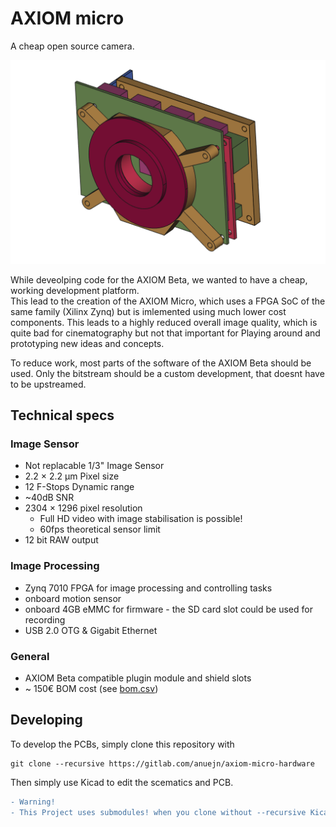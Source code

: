 # AXIOM micro
A cheap open source camera.

![a preview of the cad model](assets/pcbstack_preview.png)

While deveolping code for the AXIOM Beta, we wanted to have a cheap, working development
platform.   
This lead to the creation of the AXIOM Micro, which
uses a FPGA SoC of the same family (Xilinx Zynq) but is imlemented using much lower
cost components. This leads to a highly reduced overall image quality, which is quite
bad for cinematography but not that important for Playing around and prototyping new ideas and concepts.

To reduce work, most parts of the software of the AXIOM Beta should be used. Only the bitstream
should be a custom development, that doesnt have to be upstreamed.

## Technical specs

### Image Sensor
* Not replacable 1/3" Image Sensor
* 2.2 × 2.2 µm Pixel size
* 12 F-Stops Dynamic range
* ~40dB SNR
* 2304 × 1296 pixel resolution
    * Full HD video with image stabilisation is possible!
    * 60fps theoretical sensor limit
* 12 bit RAW output

### Image Processing
* Zynq 7010 FPGA for image processing and controlling tasks
* onboard motion sensor
* onboard 4GB eMMC for firmware - the SD card slot could be used for recording
* USB 2.0 OTG & Gigabit Ethernet

### General
* AXIOM Beta compatible plugin module and shield slots
* ~ 150€ BOM cost  (see [bom.csv](bom.csv))

## Developing
To develop the PCBs, simply clone this repository with 
```
git clone --recursive https://gitlab.com/anuejn/axiom-micro-hardware
```

Then simply use Kicad to edit the scematics and PCB.

```diff
- Warning!
- This Project uses submodules! when you clone without --recursive Kicad wont find some libraries!
```
